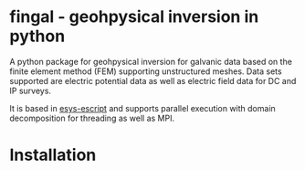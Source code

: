 # fingal - geohpysical inversion in python
A python package for geohpysical inversion for galvanic data based on the finite element method (FEM) supporting unstructured meshes. 
Data sets supported are electric potential data as well as electric field data for DC and IP surveys.  

It is based in [esys-escript](https://github.com/esys-escript/esys-escript.github.io) and supports parallel execution with domain decomposition for threading as well as MPI. 

# Installation 

